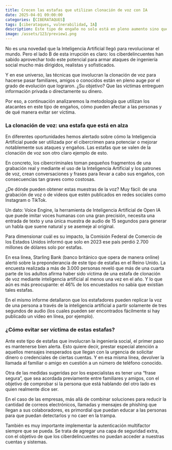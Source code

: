 ```yaml
---
title: Crecen las estafas que utilizan clonación de voz con IA
date: 2025-04-01 09:00:00 
categories: [CIBERATAQUES]
tags: [ciberataques, vulnerabilidad, IA]
description: Este tipo de engaño no solo está en pleno aumento sino que es cada vez más realista gracias a la IA. Cómo reconocerlos y qué medidas tomar para no ser víctima.
image: /assets/123/preview1.png
---
```


No es una novedad que la Inteligencia Artificial llegó para revolucionar el mundo. Pero el lado B de esta irrupción es claro: los ciberdelincuentes han sabido aprovechar todo este potencial para armar ataques de ingeniería social mucho más dirigidos, realistas y sofisticados.

Y en ese universo, las técnicas que involucran la clonación de voz para hacerse pasar familiares, amigos o conocidos están en pleno auge por el grado de evolución que lograron. ¿Su objetivo? Que las víctimas entreguen información privada o directamente su dinero.

Por eso, a continuación analizaremos la metodología que utilizan los atacantes en este tipo de engaños, cómo pueden afectar a las personas y de qué manera evitar ser víctima.

### La clonación de voz: una estafa que está en alza

En diferentes oportunidades hemos alertado sobre cómo la Inteligencia Artificial puede ser utilizada por el cibercrimen para potenciar o mejorar notablemente sus ataques y engaños. Las estafas que se valen de la clonación de voz son otro claro ejemplo de esto.

En concreto, los cibercriminales toman pequeños fragmentos de una grabación real y mediante el uso de la Inteligencia Artificial y los patrones de voz, crean conversaciones y frases para llevar a cabo sus engaños, con consecuencias tan graves como costosas.

¿De dónde pueden obtener estas muestras de la voz? Muy fácil: de una grabación de voz o de videos que estén publicados en redes sociales como Instagram o TikTok.

Un dato: Voice Engine, la herramienta de Inteligencia Artificial de Open IA que puede imitar voces humanas con una gran precisión, necesita una entrada de texto y una única muestra de audio de 15 segundos para generar un habla que suene natural y se asemeje al original.

Para dimensionar cuál es su impacto, la Comisión Federal de Comercio de los Estados Unidos informó que solo en 2023 ese país perdió 2.700 millones de dólares solo por estafas.

En esa línea, Starling Bank (banco británico que opera de manera online) alertó sobre la preponderancia de este tipo de estafas en el Reino Unido. La encuesta realizada a más de 3.000 personas reveló que más de una cuarta parte de los adultos afirma haber sido víctima de una estafa de clonación de voz mediante inteligencia artificial al menos una vez en el año. Y lo que aún es más preocupante: el 46% de los encuestados no sabía que existían tales estafas.

En el mismo informe detallaron que los estafadores pueden replicar la voz de una persona a través de la inteligencia artificial a partir solamente de tres segundos de audio (los cuales pueden ser encontrados fácilmente si hay publicado un vídeo en línea, por ejemplo).

### ¿Cómo evitar ser víctima de estas estafas?

Ante este tipo de estafas que involucran la ingeniería social, el primer paso es mantenerse bien alerta. Esto quiere decir, prestar especial atención a aquellos mensajes inesperados que llegan con la urgencia de solicitar dinero o credenciales de ciertas cuentas. Y en esa misma línea, devolver la llamada al familiar o amigo en cuestión a un número de teléfono conocido.

Otra de las medidas sugeridas por los especialistas es tener una “frase segura”, que sea acordada previamente entre familiares y amigos, con el objetivo de comprobar si la persona que está hablando del otro lado es quien realmente dice ser.

En el caso de las empresas, más allá de combinar soluciones para reducir la cantidad de correos electrónicos, llamadas y mensajes de phishing que llegan a sus colaboradores, es primordial que puedan educar a las personas para que puedan detectarlos y no caer en la trampa.

También es muy importante implementar la autenticación multifactor siempre que se pueda. Se trata de agregar una capa de seguridad extra, con el objetivo de que los ciberdelincuentes no puedan acceder a nuestras cuentas y sistemas.


